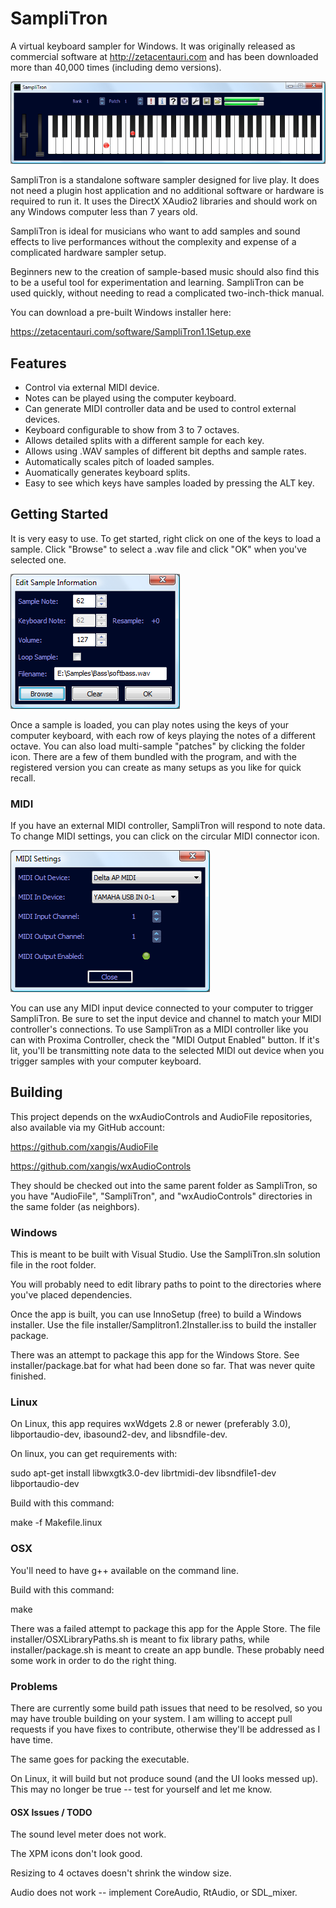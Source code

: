 # SampliTron

A virtual keyboard sampler for Windows. It was originally released as commercial software at 
http://zetacentauri.com and has been downloaded more than 40,000 times (including demo 
versions).

![Samplitron Screenshot](https://github.com/Xangis/SampliTron/blob/master/images/Samplitron.png)

SampliTron is a standalone software sampler designed for live play. It does not need a plugin 
host application and no additional software or hardware is required to run it. It uses the 
DirectX XAudio2 libraries and should work on any Windows computer less than 7 years old.

SampliTron is ideal for musicians who want to add samples and sound effects to live 
performances without the complexity and expense of a complicated hardware sampler setup.

Beginners new to the creation of sample-based music should also find this to be a useful 
tool for experimentation and learning. SampliTron can be used quickly, without needing to 
read a complicated two-inch-thick manual.

You can download a pre-built Windows installer here:

https://zetacentauri.com/software/SampliTron1.1Setup.exe

## Features

- Control via external MIDI device.
- Notes can be played using the computer keyboard.
- Can generate MIDI controller data and be used to control external devices.
- Keyboard configurable to show from 3 to 7 octaves.
- Allows detailed splits with a different sample for each key.
- Allows using .WAV samples of different bit depths and sample rates.
- Automatically scales pitch of loaded samples.
- Auomatically generates keyboard splits.
- Easy to see which keys have samples loaded by pressing the ALT key.

## Getting Started

It is very easy to use. To get started, right click on one of the keys to load a sample.
Click "Browse" to select a .wav file and click "OK" when you've selected one.

![SampliTron Sample Settings](https://github.com/Xangis/SampliTron/blob/master/images/SamplitronSampleSettings.png)

Once a sample is loaded, you can play notes using the keys of your computer keyboard, with 
each row of keys playing the notes of a different octave. You can also load multi-sample 
"patches" by clicking the folder icon. There are a few of them bundled with the program, 
and with the registered version you can create as many setups as you like for quick recall.

### MIDI

If you have an external MIDI controller, SampliTron will respond to note data. To change 
MIDI settings, you can click on the circular MIDI connector icon.

![SampliTron MIDI Settings](https://github.com/Xangis/SampliTron/blob/master/images/SamplitronMidi.png)

You can use any MIDI input device connected to your computer to trigger SampliTron. Be 
sure to set the input device and channel to match your MIDI controller's connections. 
To use SampliTron as a MIDI controller like you can with Proxima Controller, check the 
"MIDI Output Enabled" button. If it's lit, you'll be transmitting note data to the 
selected MIDI out device when you trigger samples with your computer keyboard.

## Building

This project depends on the wxAudioControls and AudioFile repositories, also available via my
GitHub account:

https://github.com/xangis/AudioFile

https://github.com/xangis/wxAudioControls

They should be checked out into the same parent folder as SampliTron, so you have "AudioFile",
"SampliTron", and "wxAudioControls" directories in the same folder (as neighbors).

### Windows

This is meant to be built with Visual Studio. Use the SampliTron.sln solution file in the
root folder.

You will probably need to edit library paths to point to the directories where you've placed
dependencies.

Once the app is built, you can use InnoSetup (free) to build a Windows installer. Use the file
installer/Samplitron1.2Installer.iss to build the installer package.

There was an attempt to package this app for the Windows Store. See installer/package.bat
for what had been done so far. That was never quite finished.

### Linux

On Linux, this app requires wxWdgets 2.8 or newer (preferably 3.0), libportaudio-dev, 
ibasound2-dev, and libsndfile-dev.

On linux, you can get requirements with:

sudo apt-get install libwxgtk3.0-dev librtmidi-dev libsndfile1-dev libportaudio-dev

Build with this command:

make -f Makefile.linux

### OSX

You'll need to have g++ available on the command line.

Build with this command:

make

There was a failed attempt to package this app for the Apple Store. The file
installer/OSXLibraryPaths.sh is meant to fix library paths, while installer/package.sh
is meant to create an app bundle. These probably need some work in order to do the right
thing.

### Problems

There are currently some build path issues that need to be resolved, so you may have trouble
building on your system. I am willing to accept pull requests if you have fixes to contribute,
otherwise they'll be addressed as I have time.

The same goes for packing the executable.

On Linux, it will build but not produce sound (and the UI looks messed up). This may no longer
be true -- test for yourself and let me know.

#### OSX Issues / TODO

The sound level meter does not work.

The XPM icons don't look good.

Resizing to 4 octaves doesn't shrink the window size.

Audio does not work -- implement CoreAudio, RtAudio, or SDL_mixer.
